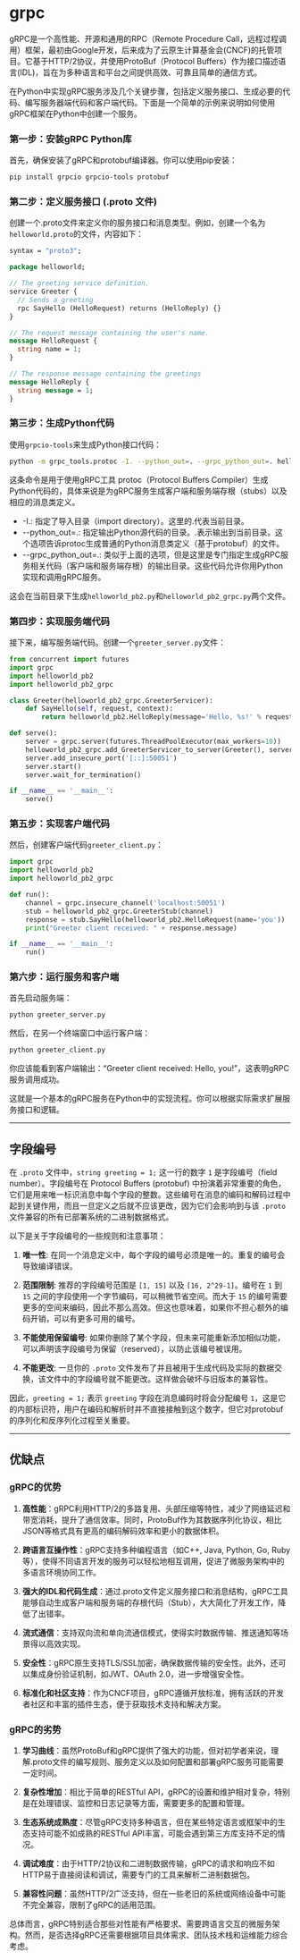 # grpc
gRPC是一个高性能、开源和通用的RPC（Remote Procedure Call，远程过程调用）框架，最初由Google开发，后来成为了云原生计算基金会(CNCF)的托管项目。它基于HTTP/2协议，并使用ProtoBuf（Protocol Buffers）作为接口描述语言(IDL)，旨在为多种语言和平台之间提供高效、可靠且简单的通信方式。

在Python中实现gRPC服务涉及几个关键步骤，包括定义服务接口、生成必要的代码、编写服务器端代码和客户端代码。下面是一个简单的示例来说明如何使用gRPC框架在Python中创建一个服务。

### 第一步：安装gRPC Python库

首先，确保安装了gRPC和protobuf编译器。你可以使用pip安装：

```bash
pip install grpcio grpcio-tools protobuf
```

### 第二步：定义服务接口 (.proto 文件)

创建一个.proto文件来定义你的服务接口和消息类型。例如，创建一个名为`helloworld.proto`的文件，内容如下：

```proto
syntax = "proto3";

package helloworld;

// The greeting service definition.
service Greeter {
  // Sends a greeting
  rpc SayHello (HelloRequest) returns (HelloReply) {}
}

// The request message containing the user's name.
message HelloRequest {
  string name = 1;
}

// The response message containing the greetings
message HelloReply {
  string message = 1;
}
```

### 第三步：生成Python代码

使用`grpcio-tools`来生成Python接口代码：

```bash
python -m grpc_tools.protoc -I. --python_out=. --grpc_python_out=. helloworld.proto
```
这条命令是用于使用gRPC工具 protoc（Protocol Buffers Compiler）生成Python代码的，具体来说是为gRPC服务生成客户端和服务端存根（stubs）以及相应的消息类定义。
- -I.: 指定了导入目录（import directory）。这里的.代表当前目录。
- --python_out=.: 指定输出Python源代码的目录。.表示输出到当前目录。这个选项告诉protoc生成普通的Python消息类定义（基于protobuf）的文件。
- --grpc_python_out=.: 类似于上面的选项，但是这里是专门指定生成gRPC服务相关代码（客户端和服务端存根）的输出目录。这些代码允许你用Python实现和调用gRPC服务。

这会在当前目录下生成`helloworld_pb2.py`和`helloworld_pb2_grpc.py`两个文件。

### 第四步：实现服务端代码

接下来，编写服务端代码。创建一个`greeter_server.py`文件：

```python
from concurrent import futures
import grpc
import helloworld_pb2
import helloworld_pb2_grpc

class Greeter(helloworld_pb2_grpc.GreeterServicer):
    def SayHello(self, request, context):
        return helloworld_pb2.HelloReply(message='Hello, %s!' % request.name)

def serve():
    server = grpc.server(futures.ThreadPoolExecutor(max_workers=10))
    helloworld_pb2_grpc.add_GreeterServicer_to_server(Greeter(), server)
    server.add_insecure_port('[::]:50051')
    server.start()
    server.wait_for_termination()

if __name__ == '__main__':
    serve()
```

### 第五步：实现客户端代码

然后，创建客户端代码`greeter_client.py`：

```python
import grpc
import helloworld_pb2
import helloworld_pb2_grpc

def run():
    channel = grpc.insecure_channel('localhost:50051')
    stub = helloworld_pb2_grpc.GreeterStub(channel)
    response = stub.SayHello(helloworld_pb2.HelloRequest(name='you'))
    print("Greeter client received: " + response.message)

if __name__ == '__main__':
    run()
```

### 第六步：运行服务和客户端

首先启动服务端：

```bash
python greeter_server.py
```

然后，在另一个终端窗口中运行客户端：

```bash
python greeter_client.py
```

你应该能看到客户端输出：“Greeter client received: Hello, you!”，这表明gRPC服务调用成功。

这就是一个基本的gRPC服务在Python中的实现流程。你可以根据实际需求扩展服务接口和逻辑。

---

## 字段编号
在 `.proto` 文件中，`string greeting = 1;` 这一行的数字 `1` 是字段编号（field number）。字段编号在 Protocol Buffers (protobuf) 中扮演着非常重要的角色，它们是用来唯一标识消息中每个字段的整数。这些编号在消息的编码和解码过程中起到关键作用，而且一旦定义之后就不应该更改，因为它们会影响到与该 `.proto` 文件兼容的所有已部署系统的二进制数据格式。

以下是关于字段编号的一些规则和注意事项：

1. **唯一性**: 在同一个消息定义中，每个字段的编号必须是唯一的。重复的编号会导致编译错误。

2. **范围限制**: 推荐的字段编号范围是 `[1, 15]` 以及 `[16, 2^29-1]`。编号在 `1` 到 `15` 之间的字段使用一个字节编码，可以稍微节省空间。而大于 `15` 的编号需要更多的空间来编码，因此不那么高效。但这也意味着，如果你不担心额外的编码开销，可以有更多可用的编号。

3. **不能使用保留编号**: 如果你删除了某个字段，但未来可能重新添加相似功能，可以声明该字段编号为保留（reserved），以防止该编号被误用。

4. **不能更改**: 一旦你的 `.proto` 文件发布了并且被用于生成代码及实际的数据交换，该文件中的字段编号就不能更改。这样做会破坏与旧版本的兼容性。

因此，`greeting = 1;` 表示 `greeting` 字段在消息编码时将会分配编号 `1`，这是它的内部标识符，用户在编码和解析时并不直接接触到这个数字，但它对protobuf的序列化和反序列化过程至关重要。

---

## 优缺点
### gRPC的优势

1. **高性能**：gRPC利用HTTP/2的多路复用、头部压缩等特性，减少了网络延迟和带宽消耗，提升了通信效率。同时，ProtoBuf作为其数据序列化协议，相比JSON等格式具有更高的编码解码效率和更小的数据体积。

2. **跨语言互操作性**：gRPC支持多种编程语言（如C++, Java, Python, Go, Ruby等），使得不同语言开发的服务可以轻松地相互调用，促进了微服务架构中的多语言环境协同工作。

3. **强大的IDL和代码生成**：通过.proto文件定义服务接口和消息结构，gRPC工具能够自动生成客户端和服务端的存根代码（Stub），大大简化了开发工作，降低了出错率。

4. **流式通信**：支持双向流和单向流通信模式，使得实时数据传输、推送通知等场景得以高效实现。

5. **安全性**：gRPC原生支持TLS/SSL加密，确保数据传输的安全性。此外，还可以集成身份验证机制，如JWT、OAuth 2.0，进一步增强安全性。

6. **标准化和社区支持**：作为CNCF项目，gRPC遵循开放标准，拥有活跃的开发者社区和丰富的插件生态，便于获取技术支持和解决方案。

### gRPC的劣势

1. **学习曲线**：虽然ProtoBuf和gRPC提供了强大的功能，但对初学者来说，理解.proto文件的编写规则、服务定义以及如何配置和部署gRPC服务可能需要一定时间。

2. **复杂性增加**：相比于简单的RESTful API，gRPC的设置和维护相对复杂，特别是在处理错误、监控和日志记录等方面，需要更多的配置和管理。

3. **生态系统成熟度**：尽管gRPC支持多种语言，但在某些特定语言或框架中的生态支持可能不如成熟的RESTful API丰富，可能会遇到第三方库支持不足的情况。

4. **调试难度**：由于HTTP/2协议和二进制数据传输，gRPC的请求和响应不如HTTP易于直接阅读和调试，需要专门的工具来解析二进制数据包。

5. **兼容性问题**：虽然HTTP/2广泛支持，但在一些老旧的系统或网络设备中可能不完全兼容，限制了gRPC的适用范围。

总体而言，gRPC特别适合那些对性能有严格要求、需要跨语言交互的微服务架构。然而，是否选择gRPC还需要根据项目具体需求、团队技术栈和运维能力综合考虑。